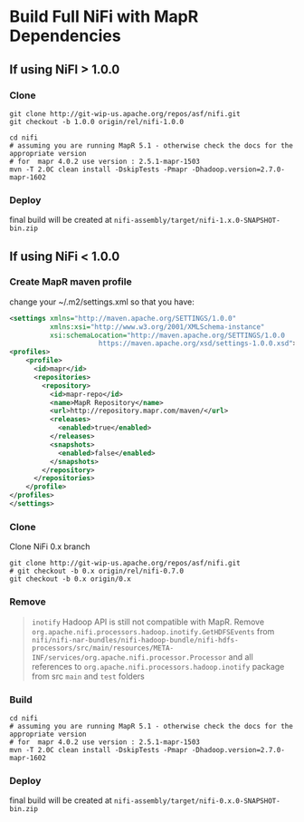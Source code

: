 Build Full NiFi with MapR Dependencies
======================================

## If using NiFI > 1.0.0

### Clone
```
git clone http://git-wip-us.apache.org/repos/asf/nifi.git
git checkout -b 1.0.0 origin/rel/nifi-1.0.0
```

```
cd nifi
# assuming you are running MapR 5.1 - otherwise check the docs for the appropriate version
# for  mapr 4.0.2 use version : 2.5.1-mapr-1503
mvn -T 2.0C clean install -DskipTests -Pmapr -Dhadoop.version=2.7.0-mapr-1602
```

### Deploy
final build will be created at `nifi-assembly/target/nifi-1.x.0-SNAPSHOT-bin.zip`




## If using NiFi < 1.0.0
### Create MapR maven profile
change your ~/.m2/settings.xml so that you have:

```xml
<settings xmlns="http://maven.apache.org/SETTINGS/1.0.0"
          xmlns:xsi="http://www.w3.org/2001/XMLSchema-instance"
          xsi:schemaLocation="http://maven.apache.org/SETTINGS/1.0.0
                      https://maven.apache.org/xsd/settings-1.0.0.xsd">
<profiles>
    <profile>
      <id>mapr</id>
      <repositories>
        <repository>
          <id>mapr-repo</id>
          <name>MapR Repository</name>
          <url>http://repository.mapr.com/maven/</url>
          <releases>
            <enabled>true</enabled>
          </releases>
          <snapshots>
            <enabled>false</enabled>
          </snapshots>
        </repository>
      </repositories>
    </profile>
</profiles>
</settings>
```

### Clone

Clone NiFi 0.x branch 

```
git clone http://git-wip-us.apache.org/repos/asf/nifi.git
# git checkout -b 0.x origin/rel/nifi-0.7.0
git checkout -b 0.x origin/0.x
```

### Remove

> `inotify` Hadoop API is still not compatible with MapR. 
Remove `org.apache.nifi.processors.hadoop.inotify.GetHDFSEvents`
from `nifi/nifi-nar-bundles/nifi-hadoop-bundle/nifi-hdfs-processors/src/main/resources/META-INF/services/org.apache.nifi.processor.Processor`
and all references to `org.apache.nifi.processors.hadoop.inotify` package from src `main` and `test` folders

### Build 

```
cd nifi
# assuming you are running MapR 5.1 - otherwise check the docs for the appropriate version
# for  mapr 4.0.2 use version : 2.5.1-mapr-1503
mvn -T 2.0C clean install -DskipTests -Pmapr -Dhadoop.version=2.7.0-mapr-1602
```

### Deploy
final build will be created at `nifi-assembly/target/nifi-0.x.0-SNAPSHOT-bin.zip`

